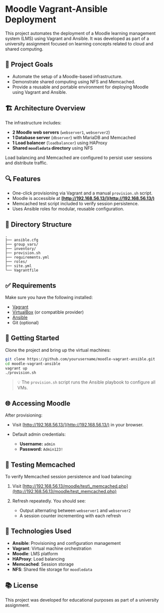 # Moodle Vagrant-Ansible Deployment

This project automates the deployment of a Moodle learning management system (LMS) using Vagrant and Ansible. It was developed as part of a university assignment focused on learning concepts related to cloud and shared computing.

## 🧩 Project Goals

* Automate the setup of a Moodle-based infrastructure.
* Demonstrate shared computing using NFS and Memcached.
* Provide a reusable and portable environment for deploying Moodle using Vagrant and Ansible.

## 🏗️ Architecture Overview

The infrastructure includes:

* **2 Moodle web servers** (`webserver1`, `webserver2`)
* **1 Database server** (`dbserver`) with MariaDB and Memcached
* **1 Load balancer** (`loadbalancer`) using HAProxy
* **Shared `moodledata` directory** using NFS

Load balancing and Memcached are configured to persist user sessions and distribute traffic.

## 🔍 Features

* One-click provisioning via Vagrant and a manual `provision.sh` script.
* Moodle is accessible at **[http://192.168.56.13/](http://192.168.56.13/)**
* Memcached test script included to verify session persistence.
* Uses Ansible roles for modular, reusable configuration.

## 📁 Directory Structure

```
.
├── ansible.cfg
├── group_vars/
├── inventory/
├── provision.sh
├── requirements.yml
├── roles/
├── site.yml
└── Vagrantfile
```

## ✅ Requirements

Make sure you have the following installed:

* [Vagrant](https://www.vagrantup.com/downloads)
* [VirtualBox](https://www.virtualbox.org/wiki/Downloads) (or compatible provider)
* [Ansible](https://docs.ansible.com/ansible/latest/installation_guide/intro_installation.html)
* Git (optional)

## 🚀 Getting Started

Clone the project and bring up the virtual machines:

```bash
git clone https://github.com/yourusername/moodle-vagrant-ansible.git
cd moodle-vagrant-ansible
vagrant up
./provision.sh
```

> 💡 The `provision.sh` script runs the Ansible playbook to configure all VMs.

## 🌐 Accessing Moodle

After provisioning:

* Visit [http://192.168.56.13/](http://192.168.56.13/) in your browser.
* Default admin credentials:

  * **Username:** `admin`
  * **Password:** `Admin123!`

## 🧪 Testing Memcached

To verify Memcached session persistence and load balancing:

1. Visit [http://192.168.56.13/moodle/test\_memcached.php](http://192.168.56.13/moodle/test_memcached.php)
2. Refresh repeatedly. You should see:

   * Output alternating between `webserver1` and `webserver2`
   * A session counter incrementing with each refresh

## 🧩 Technologies Used

* **Ansible**: Provisioning and configuration management
* **Vagrant**: Virtual machine orchestration
* **Moodle**: LMS platform
* **HAProxy**: Load balancing
* **Memcached**: Session storage
* **NFS**: Shared file storage for `moodledata`

## 📚 License

This project was developed for educational purposes as part of a university assignment.
